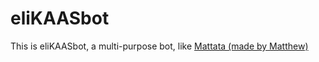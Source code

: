 # eliKAASbot
This is eliKAASbot, a multi-purpose bot, like [Mattata (made by Matthew)](https://github.com/matthewhesketh/mattata)
